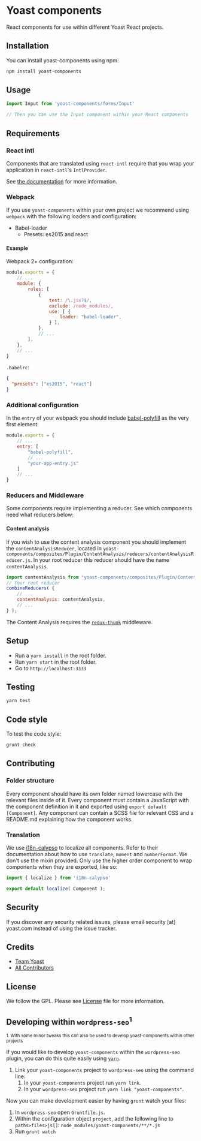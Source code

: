 # Yoast components

React components for use within different Yoast React projects.

## Installation

You can install yoast-components using npm:

```bash
npm install yoast-components
```

## Usage

```js
import Input from 'yoast-components/forms/Input'

// Then you can use the Input component within your React components
```

## Requirements

### React intl

Components that are translated using `react-intl` require that you wrap your application in `react-intl`'s `IntlProvider`.

See [the documentation](https://github.com/yahoo/react-intl) for more information.

### Webpack

If you use `yoast-components` within your own project we recommend using `webpack` with the following loaders and configuration:

* Babel-loader
  * Presets: es2015 and react
  
#### Example

Webpack 2+ configuration:
```js
module.exports = {
    // ...
    module: {
        rules: [
            {
                test: /\.jsx?$/,
                exclude: /node_modules/,
                use: [ {
                    loader: "babel-loader",
                } ],
            },
            // ...
        ],
    },
    // ...
}
```
`.babelrc`:
```json
{
  "presets": ["es2015", "react"]
}
```
  
### Additional configuration

In the `entry` of your webpack you should include [babel-polyfill](https://babeljs.io/docs/usage/polyfill/#usage-in-node-browserify-webpack) as the very first element:

```js
module.exports = {
    // ...
    entry: [
        "babel-polyfill",
        // ...
        "your-app-entry.js"
    ]
    // ...
}
```

### Reducers and Middleware

Some components require implementing a reducer. See which components need what reducers below:

#### Content analysis

If you wish to use the content analysis component you should implement the `contentAnalysisReducer`, located in `yoast-components/composites/Plugin/ContentAnalysis/reducers/contentAnalysisReducer.js`. In your root reducer this reducer should have the name `contentAnalysis`.
```js
import contentAnalysis from "yoast-components/composites/Plugin/ContentAnalysis/reducers/contentAnalysisReducer.js";
// Your root reducer
combineReducers( {
    // ...
    contentAnalysis: contentAnalysis,
    // ...
} );
```

The Content Analysis requires the [`redux-thunk`](https://www.npmjs.com/package/redux-thunk) middleware.

## Setup
- Run a `yarn install` in the root folder.
- Run `yarn start` in the root folder.
- Go to `http://localhost:3333`

## Testing

```bash
yarn test
```

## Code style

To test the code style:

```bash
grunt check
```

## Contributing

### Folder structure

Every component should have its own folder named lowercase with the relevant files inside of it. Every component must contain a JavaScript with the component definition in it and exported using `export default [Component]`. Any component can contain a SCSS file for relevant CSS and a README.md explaining how the component works.

### Translation

We use [i18n-calypso](https://github.com/Automattic/i18n-calypso) to localize all components. Refer to their documentation about how to use `translate`, `moment` and `numberFormat`. We don't use the mixin provided. Only use the higher order component to wrap components when they are exported, like so:

```js
import { localize } from 'i18n-calypso'

export default localize( Component );
```

## Security

If you discover any security related issues, please email security [at] yoast.com instead of using the issue tracker.

## Credits

- [Team Yoast](https://github.com/orgs/Yoast/people)
- [All Contributors](https://github.com/Yoast/yoast-components/graphs/contributors)

## License

We follow the GPL. Please see [License](LICENSE) file for more information.

## Developing within `wordpress-seo`<sup>1</sup>
<sup>1. With some minor tweaks this can also be used to develop yoast-components within other projects</sup>

If you would like to develop `yoast-components` within the `wordpress-seo` plugin, you can do this quite easily using [`yarn`](https://yarnpkg.com/lang/en/).

1. Link your `yoast-components` project to `wordpress-seo` using the command line:
    1. In your `yoast-components` project run `yarn link`.
    2. In your `wordpress-seo` project run `yarn link "yoast-components"`.

Now you can make development easier by having `grunt` watch your files:
1. In `wordpress-seo` open `Gruntfile.js`.
2. Within the configuration object `project`, add the following line to `paths>files>js[]`:
    `node_modules/yoast-components/**/*.js`
3. Run `grunt watch`
